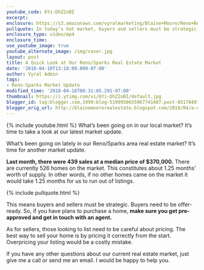 ```yaml
---
youtube_code: 6Yi-DhZ2oBI
excerpt:
enclosure: https://s3.amazonaws.com/vyralmarketing/Blaine+Moore/Reno+Real+Estate-+A+Quick+Look+at+Our+Reno-Sparks+Real+Estate+Market.mp4
pullquote: In today’s hot market, buyers and sellers must be strategic.
enclosure_type: video/mp4
enclosure_time:
use_youtube_image: true
youtube_alternate_image: /img/cover.jpg
layout: post
title: A Quick Look at Our Reno/Sparks Real Estate Market
date: '2018-04-10T13:18:00.000-07:00'
author: Vyral Admin
tags:
- Reno-Sparks Market Update
modified_time: '2018-04-16T08:31:05.291-07:00'
thumbnail: https://i.ytimg.com/vi/6Yi-DhZ2oBI/default.jpg
blogger_id: tag:blogger.com,1999:blog-5199950655967741487.post-8517849755926210508
blogger_orig_url: http://blainemoorerealestate.blogspot.com/2018/04/a-quick-look-at-our-renosparks-real.html
---
```

{% include youtube.html %}
What’s been going on in our local market? It’s time to take a look at our latest market update.

What’s been going on lately in our Reno/Sparks area real estate market? It’s time for another market update.

**Last month, there were 439 sales at a median price of $370,000.** There are currently 526 homes on the market. This constitutes about 1.25 months’ worth of supply. In other words, if no other homes came on the market it would take 1.25 months for us to run out of listings.

{% include pullquote.html %}

This means buyers and sellers must be strategic. Buyers need to be offer-ready. So, if you have plans to purchase a home, **make sure you get pre-approved and get in touch with an agent.**

As for sellers, those looking to list need to be careful about pricing. The best way to sell your home is by pricing it correctly from the start. Overpricing your listing would be a costly mistake.

If you have any other questions about our current real estate market, just give me a call or send me an email. I would be happy to help you.
